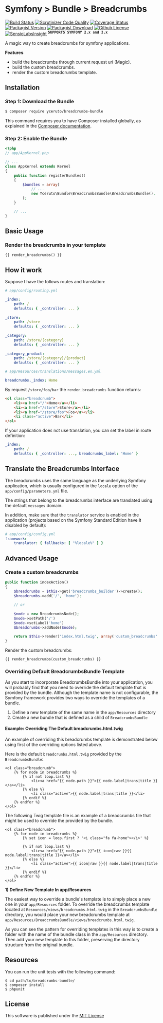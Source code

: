 Symfony > Bundle > Breadcrumbs
==============================

[![Build Status](https://travis-ci.org/yceruto/breadcrumbs-bundle.svg?branch=master)](https://travis-ci.org/yceruto/breadcrumbs-bundle)
[![Scrutinizer Code Quality](https://scrutinizer-ci.com/g/yceruto/breadcrumbs-bundle/badges/quality-score.png?b=master)](https://scrutinizer-ci.com/g/yceruto/breadcrumbs-bundle/?branch=master)
[![Coverage Status](https://img.shields.io/coveralls/yceruto/breadcrumbs-bundle/master.svg)](https://coveralls.io/github/yceruto/breadcrumbs-bundle?branch=master)
[![Packagist Version](https://img.shields.io/packagist/v/yceruto/breadcrumbs-bundle.svg)](https://packagist.org/packages/yceruto/breadcrumbs-bundle)
[![Packagist Download](https://img.shields.io/packagist/dt/yceruto/breadcrumbs-bundle.svg)](https://packagist.org/packages/yceruto/breadcrumbs-bundle)
[![Github License](https://img.shields.io/github/license/yceruto/breadcrumbs-bundle.svg)](https://github.com/yceruto/breadcrumbs-bundle)
[![SensioLabsInsight](https://insight.sensiolabs.com/projects/d5df66f3-377d-4f39-9875-bbda6e3d235d/mini.png)](https://insight.sensiolabs.com/projects/d5df66f3-377d-4f39-9875-bbda6e3d235d)
<sup><kbd>**SUPPORTS SYMFONY 2.x and 3.x**</kbd></sup>

A magic way to create breadcrumbs for symfony applications.

**Features**
* build the breadcrumbs through current request uri (Magic).
* build the custom breadcrumbs.
* render the custom breadcrumbs template.

Installation
------------

### Step 1: Download the Bundle

```bash
$ composer require yceruto/breadcrumbs-bundle
```

This command requires you to have Composer installed globally, as explained
in the [Composer documentation](https://getcomposer.org/doc/00-intro.md).

### Step 2: Enable the Bundle

```php
<?php
// app/AppKernel.php

// ...
class AppKernel extends Kernel
{
    public function registerBundles()
    {
        $bundles = array(
            // ...
            new Yceruto\Bundle\BreadcrumbsBundle\BreadcrumbsBundle(),
        );
    }

    // ...
}
```

Basic Usage
-----------

### Render the breadcrumbs in your template

```twig
{{ render_breadcrumbs() }}
```

How it work
-----------

Suppose I have the follows routes and translation:

```yaml
# app/config/routing.yml

_index:
	path: /
	defaults: { _controller: ... }
	
_store:
	path: /store
	defaults: { _controller: ... }
	
_category:
	path: /store/{category}
	defaults: { _controller: ... }
	
_category_product:
	path: /store/{category}/{product}
	defaults: { _controller: ... }
```

```yaml
# app/Resources/translations/messages.en.yml

breadcrumbs._index: Home
```

By request `/store/foo/bar` the `render_breadcrumbs` function returns:

```html
<ol class="breadcrumb">
    <li><a href="/">Home</a></li>
    <li><a href="/store">Store</a></li>
    <li><a href="/store/foo">Foo</a></li>
    <li class="active">Bar</li>
</ol>
```

If your application does not use translation, you can set the label in route definition:

```yaml
_index:
	path: /
	defaults: { _controller: ..., breadcrumbs_label: 'Home' }
```

Translate the Breadcrumbs Interface
-----------------------------------

The breadcrumbs uses the same language as the underlying Symfony application, which
is usually configured in the `locale` option of the `app/config/parameters.yml`
file.

The strings that belong to the breadcrumbs interface are translated using the 
default `messages` domain.

In addition, make sure that the `translator` service is enabled in the
application (projects based on the Symfony Standard Edition have it disabled
by default):

```yaml
# app/config/config.yml
framework:
    translator: { fallbacks: [ "%locale%" ] }
```

Advanced Usage
--------------

### Create a custom breadcrumbs

```php
public function indexAction() 
{
	$breadcrumbs = $this->get('breadcrumbs_builder')->create();
	$breadcrumbs->add('/', 'home');
	
	// or
	
	$node = new BreadcrumbsNode();
	$node->setPath('/')
	$node->setLabel('home')
	$breadcrumbs->addNode($node);
	
	return $this->render('index.html.twig', array('custom_breadcrumbs' => $breadcrumbs))
}
```

Render the custom breadcrumbs:

```twig
{{ render_breadcrumbs(custom_breadcrumbs) }}
```

### Overriding Default BreadcrumbsBundle Template

As you start to incorporate BreadcrumbsBundle into your application, you will probably
find that you need to override the default template that is provided by
the bundle. Although the template name is not configurable, the Symfony
framework provides two ways to override the templates of a bundle.

1) Define a new template of the same name in the `app/Resources` directory
2) Create a new bundle that is defined as a child of `BreadcrumbsBundle`

#### Example: Overriding The Default breadcrumbs.html.twig

An example of overriding this breadcrumbs template is demonstrated below using first of the 
overriding options listed above.

Here is the default `breadcrumbs.html.twig` provided by the `BreadcrumbsBundle`:

```twig
<ol class="breadcrumb">
    {% for node in breadcrumbs %}
        {% if not loop.last %}
            <li><a href="{{ node.path }}">{{ node.label|trans|title }}</a></li>
        {% else %}
            <li class="active">{{ node.label|trans|title }}</li>
        {% endif %}
    {% endfor %}
</ol>
```

The following Twig template file is an example of a breadcrumbs file that might be used
to override the provided by the bundle.

```twig
<ol class="breadcrumb">
    {% for node in breadcrumbs %}
        {% set icon = loop.first ? '<i class="fa fa-home"></i>' %}
        
        {% if not loop.last %}
            <li><a href="{{ node.path }}">{{ icon|raw }}{{ node.label|trans|title }}</a></li>
        {% else %}
            <li class="active">{{ icon|raw }}{{ node.label|trans|title }}</li>
        {% endif %}
    {% endfor %}
</ol>
```

**1) Define New Template In app/Resources**

The easiest way to override a bundle's template is to simply place a new one in
your `app/Resources` folder. To override the breadcrumbs template located at
`Resources/views/breadcrumbs.html.twig` in the `BreadcrumbsBundle` directory, you would place
your new breadcrumbs template at `app/Resources/BreadcrumbsBundle/views/breadcrumbs.html.twig`.

As you can see the pattern for overriding templates in this way is to
create a folder with the name of the bundle class in the `app/Resources` directory.
Then add your new template to this folder, preserving the directory structure from the
original bundle.

Resources
---------

You can run the unit tests with the following command:

    $ cd path/to/breadcrumbs-bundle/
    $ composer install
    $ phpunit

License
-------

This software is published under the [MIT License](LICENSE)

